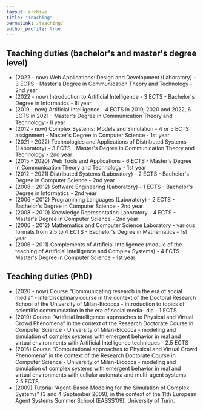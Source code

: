 ```yaml
---
layout: archive
title: "Teaching"
permalink: /teaching/
author_profile: true
---
```


## Teaching duties (bachelor's and master's degree level)
- (2022 - now) Web Applications: Design and Development (Laboratory) - 3 ECTS - Master's Degree in Communication Theory and Technology - 2nd year
- (2022 - now) Introduction to Artificial Intelligence - 3 ECTS - Bachelor's Degree in Informatics - III year
- (2019 - now) Artificial Intelligence - 4 ECTS in 2019, 2020 and 2022, 6 ECTS in 2021 - Master's Degree in Communication Theory and Technology - II year
- (2012 - now) Complex Systems: Models and Simulation - 4 or 5 ECTS assignment - Master's Degree in Computer Science - 1st year
- (2021 - 2022) Technologies and Applications of Distributed Systems (Laboratory) - 3 ECTS - Master's Degree in Communication Theory and Technology - 2nd year
- (2015 - 2020) Web Tools and Applications - 6 ECTS - Master's Degree in Communication Theory and Technology - 1st year
- (2012 - 2021) Distributed Systems (Laboratory) - 2 ECTS - Bachelor's Degree in Computer Science - 2nd year
- (2008 - 2012) Software Engineering (Laboratory) - 1 ECTS - Bachelor's Degree in Informatics - 2nd year
- (2006 - 2012) Programming Languages (Laboratory) - 2 ECTS - Bachelor's Degree in Computer Science - 2nd year
- (2008 - 2010) Knowledge Representation Laboratory - 4 ECTS - Master's Degree in Computer Science - 2nd year
- (2006 - 2012) Mathematics and Computer Science Laboratory - various formats from 2.5 to 4 ECTS - Bachelor's Degree in Mathematics - 1st year
- (2006 - 2011) Complements of Artificial Intelligence (module of the teaching of Artificial Intelligence and Complex Systems) - 4 ECTS - Master's Degree in Computer Science - 1st year

## Teaching duties (PhD)
- (2020 - now) Course “Communicating research in the era of social media” - interdisciplinary course in the context of the Doctoral Research School of the University of Milan-Bicocca - introduction to topics of scientific communication in the era of social media- dia - 1 ECTS
- (2019) Course “Artificial Intelligence approaches to Physical and Virtual Crowd Phenomena” in the context of the Research Doctorate Course in Computer Science - University of Milan-Bicocca - modeling and simulation of complex systems with emergent behavior in real and virtual environments with Artificial Intelligence techniques - 2.5 ECTS
- (2016) Course “Computational approaches to Physical and Virtual Crowd Phenomena” in the context of the Research Doctorate Course in Computer Science - University of Milan-Bicocca - modeling and simulation of complex systems with emergent behavior in real and virtual environments with cellular automata and multi-agent systems - 2.5 ECTS
- (2009) Tutorial “Agent-Based Modeling for the Simulation of Complex Systems” (3 and 4 September 2009), in the context of the 11th European Agent Systems Summer School (EASSS’09), University of Turin.